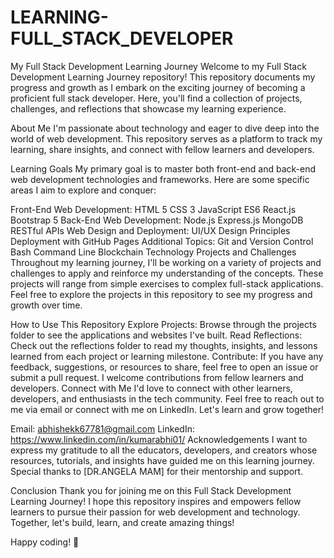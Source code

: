 # LEARNING-FULL_STACK_DEVELOPER

My Full Stack Development Learning Journey
Welcome to my Full Stack Development Learning Journey repository! This repository documents my progress and growth as I embark on the exciting journey of becoming a proficient full stack developer. Here, you'll find a collection of projects, challenges, and reflections that showcase my learning experience.

About Me
I'm passionate about technology and eager to dive deep into the world of web development. This repository serves as a platform to track my learning, share insights, and connect with fellow learners and developers.

Learning Goals
My primary goal is to master both front-end and back-end web development technologies and frameworks. Here are some specific areas I aim to explore and conquer:

Front-End Web Development:
HTML 5
CSS 3
JavaScript ES6
React.js
Bootstrap 5
Back-End Web Development:
Node.js
Express.js
MongoDB
RESTful APIs
Web Design and Deployment:
UI/UX Design Principles
Deployment with GitHub Pages
Additional Topics:
Git and Version Control
Bash Command Line
Blockchain Technology
Projects and Challenges
Throughout my learning journey, I'll be working on a variety of projects and challenges to apply and reinforce my understanding of the concepts. These projects will range from simple exercises to complex full-stack applications. Feel free to explore the projects in this repository to see my progress and growth over time.

How to Use This Repository
Explore Projects: Browse through the projects folder to see the applications and websites I've built.
Read Reflections: Check out the reflections folder to read my thoughts, insights, and lessons learned from each project or learning milestone.
Contribute: If you have any feedback, suggestions, or resources to share, feel free to open an issue or submit a pull request. I welcome contributions from fellow learners and developers.
Connect with Me
I'd love to connect with other learners, developers, and enthusiasts in the tech community. Feel free to reach out to me via email or connect with me on LinkedIn. Let's learn and grow together!

Email: abhishekk67781@gmail.com
LinkedIn: https://www.linkedin.com/in/kumarabhi01/
Acknowledgements
I want to express my gratitude to all the educators, developers, and creators whose resources, tutorials, and insights have guided me on this learning journey. Special thanks to [DR.ANGELA MAM] for their mentorship and support.

Conclusion
Thank you for joining me on this Full Stack Development Learning Journey! I hope this repository inspires and empowers fellow learners to pursue their passion for web development and technology. Together, let's build, learn, and create amazing things!

Happy coding! 🚀

